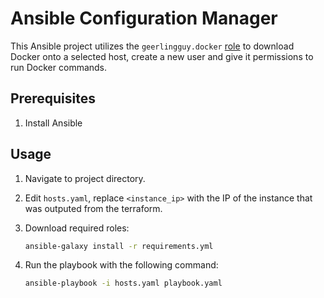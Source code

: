 # Ansible Configuration Manager

This Ansible project utilizes the `geerlingguy.docker` [role](https://galaxy.ansible.com/ui/standalone/roles/geerlingguy/docker/documentation/) to download Docker onto a selected host, create a new user and give it permissions to run Docker commands. 

## Prerequisites

1. Install Ansible


## Usage

1. Navigate to project directory.

2. Edit `hosts.yaml`, replace `<instance_ip>` with the IP of the instance that was outputed from the terraform.

3. Download required roles:
    ```bash
    ansible-galaxy install -r requirements.yml
    ```
4. Run the playbook with the following command:
    ```bash
    ansible-playbook -i hosts.yaml playbook.yaml   
    ```